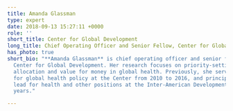 ```yaml
---
title: Amanda Glassman
type: expert
date: 2018-09-13 15:27:11 +0000
role: ''
short_title: Center for Global Development
long_title: Chief Operating Officer and Senior Fellow, Center for Global Development
has_photo: true
short_bio: "**Amanda Glassman** is chief operating officer and senior fellow at the
  Center for Global Development. Her research focuses on priority-setting, resource
  allocation and value for money in global health. Previously, she served as director
  for global health policy at the Center from 2010 to 2016, and principal technical
  lead for health and other positions at the Inter-American Development Bank for 14
  years."

---
```

